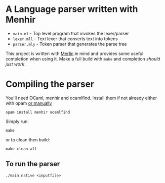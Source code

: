 # A Language parser written with Menhir

* `main.ml` - Top level program that invokes the lexer/parser
* `lexer.mll` - Text lexer that converts text into tokens
* `parser.mly` - Token parser that generates the parse tree

This project is written with [Merlin](https://github.com/the-lambda-church/merlin) in mind and provides some useful completion when using it. Make a full build with `make` and completion _should just work_.

# Compiling the parser

You'll need OCaml, menhir and ocamlfind.
Install them if not already either with opam [or manually](http://gallium.inria.fr/~fpottier/menhir/)
```
opam install menhir ocamlfind
```

Simply run:

```
make
```

or to clean then build:

```
make clean all
```

## To run the parser

```
./main.native <inputfile>
```

